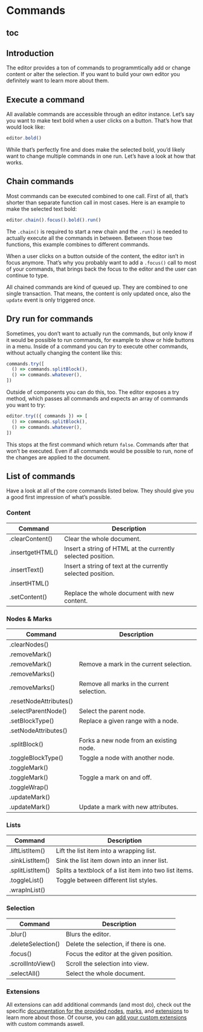 # Commands

## toc

## Introduction
The editor provides a ton of commands to programmtically add or change content or alter the selection. If you want to build your own editor you definitely want to learn more about them.

## Execute a command
All available commands are accessible through an editor instance. Let’s say you want to make text bold when a user clicks on a button. That’s how that would look like:

```js
editor.bold()
```

While that’s perfectly fine and does make the selected bold, you’d likely want to change multiple commands in one run. Let’s have a look at how that works.

## Chain commands
Most commands can be executed combined to one call. First of all, that’s shorter than separate function call in most cases. Here is an example to make the selected text bold:

```js
editor.chain().focus().bold().run()
```

The `.chain()` is required to start a new chain and the `.run()` is needed to actually execute all the commands in between. Between those two functions, this example combines to different commands.

When a user clicks on a button outside of the content, the editor isn’t in focus anymore. That’s why you probably want to add a `.focus()` call to most of your commands, that brings back the focus to the editor and the user can continue to type.

All chained commands are kind of queued up. They are combined to one single transaction. That means, the content is only updated once, also the `update` event is only triggered once.

## Dry run for commands
Sometimes, you don’t want to actually run the commands, but only know if it would be possible to run commands, for example to show or hide buttons in a menu. Inside of a command you can *try* to execute other commands, without actually changing the content like this:

```js
commands.try([
  () => commands.splitBlock(),
  () => commands.whatever(),
])
```

Outside of components you can do this, too. The editor exposes a try method, which passes all commands and expects an array of commands you want to try:

```js
editor.try(({ commands }) => [
  () => commands.splitBlock(),
  () => commands.whatever(),
])
```

This stops at the first command which return `false`. Commands after that won’t be executed. Even if all commands would be possible to run, none of the changes are applied to the document.

## List of commands
Have a look at all of the core commands listed below. They should give you a good first impression of what’s possible.

### Content
| Command          | Description                                                 |
| ---------------- | ----------------------------------------------------------- |
| .clearContent()  | Clear the whole document.                                   |
| .insertgetHTML() | Insert a string of HTML at the currently selected position. |
| .insertText()    | Insert a string of text at the currently selected position. |
| .insertHTML()    |                                                             |
| .setContent()    | Replace the whole document with new content.                |

### Nodes & Marks
| Command                | Description                                |
| ---------------------- | ------------------------------------------ |
| .clearNodes()          |                                            |
| .removeMark()          |                                            |
| .removeMark()          | Remove a mark in the current selection.    |
| .removeMarks()         |                                            |
| .removeMarks()         | Remove all marks in the current selection. |
| .resetNodeAttributes() |                                            |
| .selectParentNode()    | Select the parent node.                    |
| .setBlockType()        | Replace a given range with a node.         |
| .setNodeAttributes()   |                                            |
| .splitBlock()          | Forks a new node from an existing node.    |
| .toggleBlockType()     | Toggle a node with another node.           |
| .toggleMark()          |                                            |
| .toggleMark()          | Toggle a mark on and off.                  |
| .toggleWrap()          |                                            |
| .updateMark()          |                                            |
| .updateMark()          | Update a mark with new attributes.         |

### Lists
| Command          | Description                                            |
| ---------------- | ------------------------------------------------------ |
| .liftListItem()  | Lift the list item into a wrapping list.               |
| .sinkListItem()  | Sink the list item down into an inner list.            |
| .splitListItem() | Splits a textblock of a list item into two list items. |
| .toggleList()    | Toggle between different list styles.                  |
| .wrapInList()    |                                                        |

### Selection
| Command            | Description                             |
| ------------------ | --------------------------------------- |
| .blur()            | Blurs the editor.                       |
| .deleteSelection() | Delete the selection, if there is one.  |
| .focus()           | Focus the editor at the given position. |
| .scrollIntoView()  | Scroll the selection into view.         |
| .selectAll()       | Select the whole document.              |

### Extensions
All extensions can add additional commands (and most do), check out the specific [documentation for the provided nodes](/api/nodes), [marks](/api/marks), and [extensions](/api/extensions) to learn more about those. Of course, you can [add your custom extensions](/guide/build-custom-extensions) with custom commands aswell.
